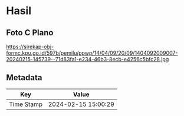 # Hasil

## Foto C Plano

https://sirekap-obj-formc.kpu.go.id/597b/pemilu/ppwp/14/04/09/20/09/1404092009007-20240215-145739--71d83fa1-e234-46b3-8ecb-e4256c5bfc28.jpg


## Metadata

| Key        | Value               |
| ---------- | ------------------- |
| Time Stamp | 2024-02-15 15:00:29 |



